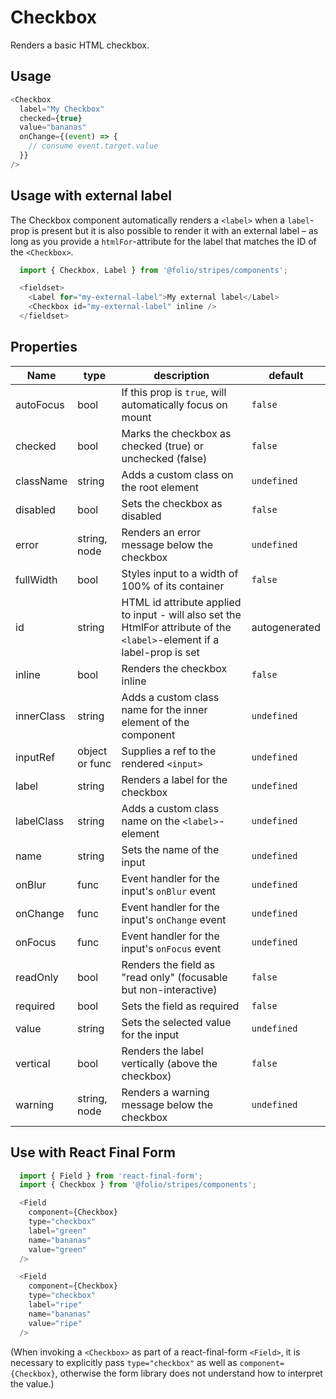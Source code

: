 # Checkbox
Renders a basic HTML checkbox.

## Usage
```js
<Checkbox
  label="My Checkbox"
  checked={true}
  value="bananas"
  onChange={(event) => {
    // consume event.target.value
  }}
/>
```

## Usage with external label
The Checkbox component automatically renders a `<label>` when a `label`-prop is present but it is also possible to render it with an external label – as long as you provide a `htmlFor`-attribute for the label that matches the ID of the `<Checkbox>`.

```js
  import { Checkbox, Label } from '@folio/stripes/components';

  <fieldset>
    <Label for="my-external-label">My external label</Label>
    <Checkbox id="my-external-label" inline />
  </fieldset>
```

## Properties

Name | type | description | default
--- | --- | --- | ---
autoFocus | bool | If this prop is `true`, will automatically focus on mount | `false`
checked | bool | Marks the checkbox as checked (true) or unchecked (false) | `false`
className | string | Adds a custom class on the root element | `undefined`
disabled | bool | Sets the checkbox as disabled | `false`
error | string, node | Renders an error message below the checkbox | `undefined`
fullWidth | bool | Styles input to a width of 100% of its container | `false`
id | string | HTML id attribute applied to input - will also set the HtmlFor attribute of the `<label>`-element if a label-prop is set | autogenerated
inline | bool | Renders the checkbox inline | `false`
innerClass | string | Adds a custom class name for the inner element of the component | `undefined`
inputRef | object or func | Supplies a ref to the rendered `<input>` | `undefined`
label | string | Renders a label for the checkbox | `undefined`
labelClass | string | Adds a custom class name on the `<label>`-element | `undefined`
name | string | Sets the name of the input | `undefined`
onBlur | func | Event handler for the input's `onBlur` event | `undefined`
onChange | func | Event handler for the input's `onChange` event | `undefined`
onFocus | func | Event handler for the input's `onFocus` event | `undefined`
readOnly | bool | Renders the field as "read only" (focusable but non-interactive) | `false`
required | bool | Sets the field as required | `false`
value | string | Sets the selected value for the input | `undefined`
vertical | bool | Renders the label vertically (above the checkbox) | `false`
warning | string, node | Renders a warning message below the checkbox | `undefined`


## Use with React Final Form
```js
  import { Field } from 'react-final-form';
  import { Checkbox } from '@folio/stripes/components';

  <Field
    component={Checkbox}
    type="checkbox"
    label="green"
    name="bananas"
    value="green"
  />

  <Field
    component={Checkbox}
    type="checkbox"
    label="ripe"
    name="bananas"
    value="ripe"
  />
```
(When invoking a `<Checkbox>` as part of a react-final-form `<Field>`, it is necessary to explicitly pass `type="checkbox"` as well as `component={Checkbox}`, otherwise the form library does not understand how to interpret the value.)
